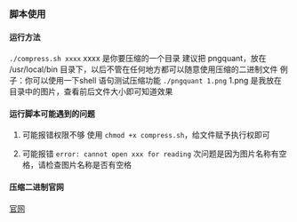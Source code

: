### 脚本使用
#### 运行方法
`./compress.sh xxxx`  xxxx 是你要压缩的一个目录
建议把 pngquant，放在 /usr/local/bin 目录下，以后不管在任何地方都可以随意使用压缩的二进制文件
例子：你可以使用一下shell 语句测试压缩功能
`./pngquant 1.png` 1.png 是我放在目录中的图片，查看前后文件大小即可知道效果

#### 运行脚本可能遇到的问题
1. 可能报错权限不够
使用 `chmod +x compress.sh`，给文件赋予执行权即可

2. 可能报错 `error: cannot open xxx for reading`
次问题是因为图片名称有空格，请检查图片名称是否有空格

#### 压缩二进制官网
[官网](https://pngquant.org/)
